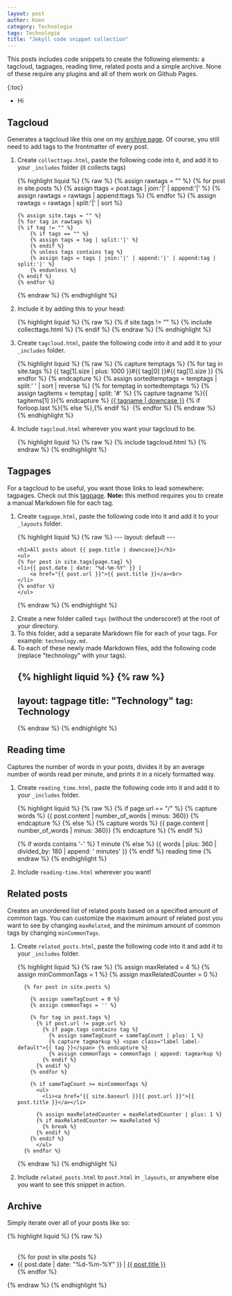 ```yaml
---
layout: post
author: Koen
category: Technologie
tags: Technologie
title: "Jekyll code snippet collection"
---
```

This posts includes code snippets to create the following elements: a tagcloud, tagpages, reading time, related posts and a simple archive. None of these require any plugins and all of them work on Github Pages. 
<!--more-->


{:toc}
- Hi 

## Tagcloud
Generates a tagcloud like this one on my <a href="/archief/">archive page</a>. Of course, you still need to add tags to the frontmatter of every post. 

<ol>
<li>Create <code>collecttags.html</code>, paste the following code into it, and add it to your <code>_includes</code> folder (it collects tags)</li>


{% highlight liquid %}
{% raw %}
    {% assign rawtags = "" %}
    {% for post in site.posts %}
    {% assign ttags = post.tags | join:'|' | append:'|' %}
    {% assign rawtags = rawtags | append:ttags %}
    {% endfor %}
    {% assign rawtags = rawtags | split:'|' | sort %}

    {% assign site.tags = "" %}
    {% for tag in rawtags %}
    {% if tag != "" %}
        {% if tags == "" %}
        {% assign tags = tag | split:'|' %}
        {% endif %}
        {% unless tags contains tag %}
        {% assign tags = tags | join:'|' | append:'|' | append:tag | split:'|' %}
        {% endunless %}
    {% endif %}
    {% endfor %}
{% endraw %}
{% endhighlight %}

<li>Include it by adding this to your head:</li>

{% highlight liquid %}
{% raw %}
    {% if site.tags != "" %}
    {% include collecttags.html %}
    {% endif %}
{% endraw %}
{% endhighlight %}

<li>Create <code>tagcloud.html</code>, paste the following code into it and add it to your <code>_includes</code> folder.</li>

{% highlight liquid %}
{% raw %}
    {% capture temptags %}
      {% for tag in site.tags %}
        {{ tag[1].size | plus: 1000 }}#{{ tag[0] }}#{{ tag[1].size }}
      {% endfor %}
    {% endcapture %}
    {% assign sortedtemptags = temptags | split:' ' | sort | reverse %}
    {% for temptag in sortedtemptags %}
      {% assign tagitems = temptag | split: '#' %}
      {% capture tagname %}{{ tagitems[1] }}{% endcapture %}
        <a href="/Onderwerpen/{{ tagname }}">{{ tagname | downcase }}</a>
        {% if forloop.last %}{% else %},{% endif %}&nbsp;
    {% endfor %}
{% endraw %}
{% endhighlight %}

<li>Include <code>tagcloud.html</code> wherever you want your tagcloud to be.</li>

{% highlight liquid %}
{% raw %}
    {% include tagcloud.html %}
{% endraw %}
{% endhighlight %}

</ol>

## Tagpages

For a tagcloud to be useful, you want those links to lead somewhere: tagpages. Check out this <a href="/onderwerpen/technologie/">tagpage</a>. <b>Note:</b> this method requires you to create a manual Markdown file for each tag. 

<ol>
<li>Create <code>tagpage.html</code>, paste the following code into it and add it to your <code>_layouts</code> folder.</li>


{% highlight liquid %}
{% raw %}
    ---
    layout: default
    ---

    <h1>All posts about {{ page.title | downcase}}</h1>
    <ul>
    {% for post in site.tags[page.tag] %}
    <li>{{ post.date | date: "%d-%m-%Y" }} | 
        <a href="{{ post.url }}">{{ post.title }}</a><br>
    </li>
    {% endfor %}
    </ul>
{% endraw %}
{% endhighlight %}

<li>Create a new folder called <code>tags</code> (without the underscore!) at the root of your directory.</li>

<li>To this folder, add a separate Markdown file for each of your tags. For example: <code>technology.md.</code></li>

<li>To each of these newly made Markdown files, add the following code (replace "technology" with your tags).</li>

{% highlight liquid %}
{% raw %}
---
layout: tagpage
title: "Technology"
tag: Technology
---
{% endraw %}
{% endhighlight %}
</ol>

## Reading time
Captures the number of words in your posts, divides it by an average number of words read per minute, and prints it in a nicely formatted way.

<ol>
<li>Create <code>reading_time.html</code>, paste the following code into it and add it to your <code>_includes</code> folder.</li>

{% highlight liquid %}
{% raw %}
{% if page.url == "/" %}
    {% capture words %}
    {{ post.content | number_of_words | minus: 360}}
    {% endcapture %}
{% else %}
    {% capture words %}
    {{ page.content | number_of_words | minus: 360}}
    {% endcapture %}
{% endif %}

{% if words contains '-' %}
1 minute
{% else %}
{{ words | plus: 360 | divided_by: 180 | append: ' minutes' }}
{% endif %} reading time
{% endraw %}
{% endhighlight %}

<li>Include <code>reading-time.html</code> wherever you want!</li>
</ol>

## Related posts

Creates an unordered list of related posts based on a specified amount of common tags. You can customize the maximum amount of related post you want to see by changing <code>maxRelated</code>, and the minimum amount of common tags by changing <code>minCommonTags</code>.

<ol>
<li>Create <code>related_posts.html</code>, paste the following code into it and add it to your <code>_includes</code> folder.</li>

{% highlight liquid %}
{% raw %}
{% assign maxRelated = 4 %}
    {% assign minCommonTags =  1 %}
    {% assign maxRelatedCounter = 0 %}
    
      {% for post in site.posts %}
    
        {% assign sameTagCount = 0 %}
        {% assign commonTags = '' %}
    
        {% for tag in post.tags %}
          {% if post.url != page.url %}
            {% if page.tags contains tag %}
              {% assign sameTagCount = sameTagCount | plus: 1 %}
              {% capture tagmarkup %} <span class="label label-default">{{ tag }}</span> {% endcapture %}
              {% assign commonTags = commonTags | append: tagmarkup %}
            {% endif %}
          {% endif %}
        {% endfor %}
    
        {% if sameTagCount >= minCommonTags %}
          <ul>
            <li><a href="{{ site.baseurl }}{{ post.url }}">{{ post.title }}</a></li>

          {% assign maxRelatedCounter = maxRelatedCounter | plus: 1 %}
          {% if maxRelatedCounter >= maxRelated %}
            {% break %}
          {% endif %}
        {% endif %}
          </ul>
      {% endfor %}
{% endraw %}
{% endhighlight %}

<li>Include <code>related_posts.html</code> to <code>post.html</code> in <code>_layouts</code>, or anywhere else you want to see this snippet in action.</li>
</ol>

## Archive

Simply iterate over all of your posts like so:

{% highlight liquid %}
{% raw %}
        <ul>    
            {% for post in site.posts %}
            <li>{{ post.date | date: "%d-%m-%Y" }} | <a href="{{ post.url }}">{{ post.title }}</a><br>
            </li>
            {% endfor %}
        </ul>
{% endraw %}
{% endhighlight %}
